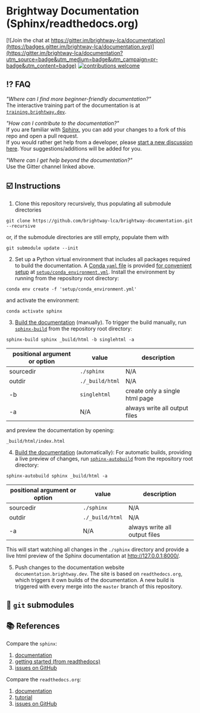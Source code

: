 # Brightway Documentation (Sphinx/readthedocs.org)

[![Join the chat at https://gitter.im/brightway-lca/documentation](https://badges.gitter.im/brightway-lca/documentation.svg)](https://gitter.im/brightway-lca/documentation?utm_source=badge&utm_medium=badge&utm_campaign=pr-badge&utm_content=badge)
[![contributions welcome](https://img.shields.io/badge/contributions-welcome-brightgreen.svg?style=flat)](https://github.com/brightway-lca/brightway-documentation-readthedocs/discussions)

## ⁉️ FAQ

_"Where can I find more beginner-friendly documentation?"_ \
The interactive training part of the documentation is at [`training.brightway.dev`](https://training.brightway.dev/).

_"How can I contribute to the documentation?"_ \
If you are familiar with [Sphinx](https://www.sphinx-doc.org/en/master/), you can add your changes to a fork of this repo and open a pull request. \
If you would rather get help from a developer, please [start a new discussion here](https://github.com/brightway-lca/brightway-documentation/discussions). Your suggestions/additions will be added for you.

_"Where can I get help beyond the documentation?"_ \
Use the Gitter channel linked above.

## ☑️ Instructions

1. Clone this repository recursively, thus populating all submodule directories

```
git clone https://github.com/brightway-lca/brightway-documentation.git --recursive
```

or, if the submodule directories are still empty, populate them with

```
git submodule update --init
```

2. Set up a Python virtual environment that includes all packages required to build the documentation. A [Conda `yaml` file](https://conda.io/projects/conda/en/latest/user-guide/tasks/manage-environments.html) is provided [for convenient setup](https://conda.io/projects/conda/en/latest/user-guide/tasks/manage-environments.html#creating-an-environment-from-an-environment-yml-file) at [``setup/conda_environment.yml``](setup/conda_environment.yml). Install the environment by running from the repository root directory:

```
conda env create -f 'setup/conda_environment.yml'
```

and activate the environment:

```
conda activate sphinx
```
3. [Build the documentation](https://www.sphinx-doc.org/en/master/usage/quickstart.html) (manually). To trigger the build manually, run [`sphinx-build`](https://www.sphinx-doc.org/en/master/man/sphinx-build.html) from the repository root directory:

```
sphinx-build sphinx _build/html -b singlehtml -a
```

| positional argument or option| value | description |
| ---------------------------- | ----- | ----------- |
| sourcedir | `./sphinx` | N/A |
| outdir | `./_build/html` | N/A |
| -b | `singlehtml` | create only a single html page |
| -a | N/A | always write all output files |

and preview the documentation by opening:

```
_build/html/index.html
```

4. [Build the documentation](https://www.sphinx-doc.org/en/master/usage/quickstart.html) (automatically): For automatic builds, providing a live preview of changes, run [`sphinx-autobuild`](https://github.com/executablebooks/sphinx-autobuild) from the repository root directory:

```
sphinx-autobuild sphinx _build/html -a
```

| positional argument or option| value | description |
| ---------------------------- | ----- | ----------- |
| sourcedir | `./sphinx` | N/A |
| outdir | `./_build/html` | N/A |
| -a | N/A | always write all output files |


This will start watching all changes in the `./sphinx` directory and provide a live html preview of the Sphinx documentation at http://127.0.0.1:8000/.

5. Push changes to the documentation website `documentation.brightway.dev`. The site is based on `readthedocs.org`, which triggers it own builds of the documentation. A new build is triggered with every merge into the `master` branch of this repository.

## 📁 `git` submodules



## 📚 References

Compare the `sphinx`:

1. [documentation](https://www.sphinx-doc.org/en/master/)
2. [getting started (from readthedocs)](https://docs.readthedocs.io/en/stable/intro/getting-started-with-sphinx.html)
3. [issues on GitHub](https://github.com/sphinx-doc/sphinx/issues)

Compare the `readthedocs.org`:

1. [documentation](https://docs.readthedocs.io/en/stable/index.html)
2. [tutorial](https://docs.readthedocs.io/en/stable/tutorial/)
3. [issues on GitHub](https://github.com/readthedocs/readthedocs.org/issues)
